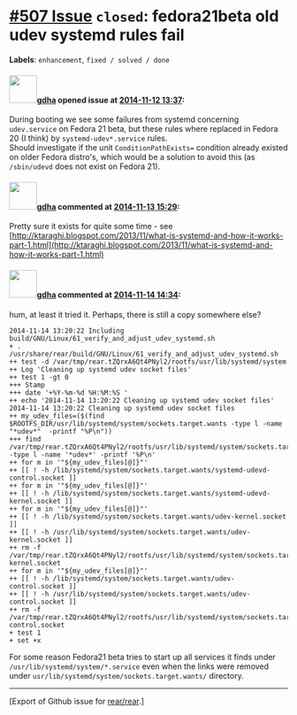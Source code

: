 [\#507 Issue](https://github.com/rear/rear/issues/507) `closed`: fedora21beta old udev systemd rules fail
=========================================================================================================

**Labels**: `enhancement`, `fixed / solved / done`

#### <img src="https://avatars.githubusercontent.com/u/888633?u=cdaeb31efcc0048d3619651aa18dd4b76e636b21&v=4" width="50">[gdha](https://github.com/gdha) opened issue at [2014-11-12 13:37](https://github.com/rear/rear/issues/507):

During booting we see some failures from systemd concerning
`udev.service` on Fedora 21 beta, but these rules where replaced in
Fedora 20 (I think) by `systemd-udev*.service` rules.  
Should investigate if the unit `ConditionPathExists=` condition already
existed on older Fedora distro's, which would be a solution to avoid
this (as `/sbin/udevd` does not exist on Fedora 21).

#### <img src="https://avatars.githubusercontent.com/u/888633?u=cdaeb31efcc0048d3619651aa18dd4b76e636b21&v=4" width="50">[gdha](https://github.com/gdha) commented at [2014-11-13 15:29](https://github.com/rear/rear/issues/507#issuecomment-62907184):

Pretty sure it exists for quite some time - see
[http://ktaraghi.blogspot.com/2013/11/what-is-systemd-and-how-it-works-part-1.html](http://ktaraghi.blogspot.com/2013/11/what-is-systemd-and-how-it-works-part-1.html)

#### <img src="https://avatars.githubusercontent.com/u/888633?u=cdaeb31efcc0048d3619651aa18dd4b76e636b21&v=4" width="50">[gdha](https://github.com/gdha) commented at [2014-11-14 14:34](https://github.com/rear/rear/issues/507#issuecomment-63071945):

hum, at least it tried it. Perhaps, there is still a copy somewhere
else?

    2014-11-14 13:20:22 Including build/GNU/Linux/61_verify_and_adjust_udev_systemd.sh
    + . /usr/share/rear/build/GNU/Linux/61_verify_and_adjust_udev_systemd.sh
    ++ test -d /var/tmp/rear.tZQrxA6Qt4PNyl2/rootfs/usr/lib/systemd/system
    ++ Log 'Cleaning up systemd udev socket files'
    ++ test 1 -gt 0
    +++ Stamp
    +++ date '+%Y-%m-%d %H:%M:%S '
    ++ echo '2014-11-14 13:20:22 Cleaning up systemd udev socket files'
    2014-11-14 13:20:22 Cleaning up systemd udev socket files
    ++ my_udev_files=($(find $ROOTFS_DIR/usr/lib/systemd/system/sockets.target.wants -type l -name "*udev*"  -printf "%P\n"))
    +++ find /var/tmp/rear.tZQrxA6Qt4PNyl2/rootfs/usr/lib/systemd/system/sockets.target.wants -type l -name '*udev*' -printf '%P\n'
    ++ for m in '"${my_udev_files[@]}"'
    ++ [[ ! -h /lib/systemd/system/sockets.target.wants/systemd-udevd-control.socket ]]
    ++ for m in '"${my_udev_files[@]}"'
    ++ [[ ! -h /lib/systemd/system/sockets.target.wants/systemd-udevd-kernel.socket ]]
    ++ for m in '"${my_udev_files[@]}"'
    ++ [[ ! -h /lib/systemd/system/sockets.target.wants/udev-kernel.socket ]]
    ++ [[ ! -h /usr/lib/systemd/system/sockets.target.wants/udev-kernel.socket ]]
    ++ rm -f /var/tmp/rear.tZQrxA6Qt4PNyl2/rootfs/usr/lib/systemd/system/sockets.target.wants/udev-kernel.socket
    ++ for m in '"${my_udev_files[@]}"'
    ++ [[ ! -h /lib/systemd/system/sockets.target.wants/udev-control.socket ]]
    ++ [[ ! -h /usr/lib/systemd/system/sockets.target.wants/udev-control.socket ]]
    ++ rm -f /var/tmp/rear.tZQrxA6Qt4PNyl2/rootfs/usr/lib/systemd/system/sockets.target.wants/udev-control.socket
    + test 1
    + set +x

For some reason Fedora21 beta tries to start up all services it finds
under `/usr/lib/systemd/system/*.service` even when the links were
removed under `usr/lib/systemd/system/sockets.target.wants/` directory.

------------------------------------------------------------------------

\[Export of Github issue for
[rear/rear](https://github.com/rear/rear).\]
